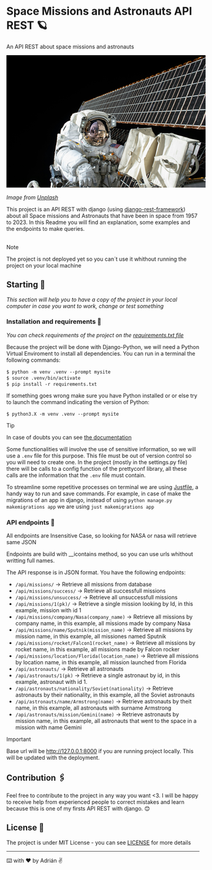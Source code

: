 
# Space Missions and Astronauts API REST 🪐

An API REST about space missions and astronauts
<div style='width:520px'>
    <img src='img/astronaut.jpg'>
</div>

_Image from <a href='https://unsplash.com/es/fotos/fotografia-de-un-astronauta-junto-al-satelite-OLlj17tUZnU'>Unplash</a>_

This project is an API REST with django (using [django-rest-framework](https://www.django-rest-framework.org)) about all Space missions and Astronauts that have been in space from 1957 to 2023. In this Readme you will find an explanation, some examples and the endpoints to make queries.
<br>
<br>

> [!NOTE]
> The project is not deployed yet so you can´t use it whithout running the project on your local machine

## Starting 🚀

_This section will help you to have a copy of the project in your local computer in case you want to work, change or test something_


### Installation and requirements 🔧

_You can check requirements of the project on the [requirements.txt file](requirements.txt)_

Because the project will be done with Django-Python, we will need a Python Virtual Enviroment to install all dependencies. You can run in a terminal the following commands:

```console
$ python -m venv .venv --prompt mysite
$ source .venv/bin/activate
$ pip install -r requirements.txt
```

If something goes wrong make sure you have Python installed or or else try to launch the command indicating the version of Python:

```console
$ python3.X -m venv .venv --prompt mysite
```

> [!TIP]
> In case of doubts you can see [the documentation](https://docs.python.org/3/library/venv.html)

Some functionalities will involve the use of sensitive information, so we will use a `.env` file for this purpose. This file must be out of version control so you will need to create one. In the project (mostly in the settings.py file) there will be calls to a config function of the prettyconf library, all these calls are the information that the `.env` file must contain.

To streamline some repetitive processes on terminal we are using [Justfile](https://github.com/casey/just), a handy way to run and save commands. For example, in case of make the migrations of an app in django, instead of using `python manage.py makemigrations app` we are using `just makemigrations app`

### API endpoints 📩
All endpoints are Insensitive Case, so looking for NASA or nasa will retrieve same JSON  

Endpoints are build with __icontains method, so you can use urls whithout writting full names.  

The API response is in JSON format. You have the following endpoints:  
- ```/api/missions/``` -> Retrieve all missions from database
- ```/api/missions/success/``` -> Retrieve all successfull missions
- ```/api/missions/unsuccess/``` -> Retrieve all unsuccessfull missions
- ```/api/missions/1(pk)/``` -> Retrieve a single mission looking by Id, in this example, mission with id 1
- ```/api/missions/company/Nasa(company_name)``` -> Retrieve all missions by company name, in this example, all missions made by company Nasa
- ```/api/missions/name/Sputnik(mission_name)``` -> Retrieve all missions by mission name, in this example, all missiones named Sputnik
- ```/api/missions/rocket/Falcon1(rocket_name)``` -> Retrieve all missions by rocket name, in this example, all missions made by Falcon rocker
- ```/api/missions/location/Florida(location_name)``` -> Retrieve all missions by location name, in this example, all mission launched from Florida
- ```/api/astronauts/``` -> Retrieve all astronauts
- ```/api/astronauts/1(pk)``` -> Retrieve a single astronaut by id, in this example, astronaut with id 1.
- ```/api/astronauts/nationality/Soviet(nationality)``` -> Retrieve astronauts by their nationality, in this example, all the Soviet astronauts
- ```/api/astronauts/name/Armstrong(name)``` -> Retrieve astronauts by theit name, in this example, all astronauts with surname Armstrong
- ```/api/astronauts/mission/Gemini(name)``` -> Retrieve astronauts by mission name, in this example, all astronauts that went to the space in a mission with name Gemini

> [!IMPORTANT]
> Base url will be http://127.0.0.1:8000 if you are running project locally. This will be updated with the deployment.

## Contribution 🖇️

Feel free to contribute to the project in any way you want <3. I will be happy to receive help from experienced people to correct mistakes and learn because this is one of my firsts API REST with django. 😊

## License 📄

The project is under MIT License - you can see [LICENSE](LICENSE) for more details

---

⌨️ with ❤️ by Adrián ✌️
